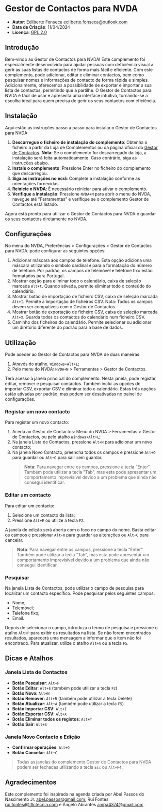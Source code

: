 # Gestor de Contactos para NVDA

* **Autor**: Edilberto Fonseca <edilberto.fonseca@outlook.com>
* **Data de Criação**: 11/04/2024
* **Licença**: [GPL 2.0](https://www.gnu.org/licenses/gpl-2.0.html)

## Introdução

Bem-vindo ao Gestor de Contactos para NVDA! Este complemento foi especialmente desenvolvido para ajudar pessoas com deficiência visual a gerir as suas listas de contactos de forma mais fácil e eficiente. Com este complemento, pode adicionar, editar e eliminar contactos, bem como pesquisar nomes e informações de contacto de forma rápida e simples. Adicionalmente, oferecemos a possibilidade de exportar e importar a sua lista de contactos, permitindo que a partilhe. O Gestor de Contactos para NVDA é fácil de usar e apresenta uma interface intuitiva, tornando-se a escolha ideal para quem precisa de gerir os seus contactos com eficiência.

## Instalação

Aqui estão as instruções passo a passo para instalar o Gestor de Contactos para NVDA:

1. **Descarregue o ficheiro de instalação do complemento**: Obtenha o ficheiro a partir da Loja de Complementos ou da página oficial do [Gestor de Contactos](https://github.com/EdilbertoFonseca/contactManager).
   **Nota**: Se o complemento for descarregado da loja, a instalação será feita automaticamente. Caso contrário, siga as instruções abaixo.
2. **Instale o complemento**: Pressione Enter no ficheiro do complemento que descarregou.
3. **Siga as instruções no ecrã**: Complete a instalação conforme as orientações fornecidas.
4. **Reinicie o NVDA**: É necessário reiniciar para ativar o complemento.
5. **Verifique a instalação**: Pressione `NVDA+N` para abrir o menu do NVDA, navegue até "Ferramentas" e verifique se o complemento Gestor de Contactos está listado.

Agora está pronto para utilizar o Gestor de Contactos para NVDA e guardar os seus contactos diretamente no NVDA.

## Configurações

No menu do NVDA, Preferências > Configurações > Gestor de Contactos para NVDA, pode configurar as seguintes opções:

1. Adicionar máscara aos campos de telefone.
   Esta opção adiciona uma máscara utilizando o símbolo cardinal `#` para a formatação do número de telefone. Por padrão, os campos de telemóvel e telefone fixo estão formatados para Portugal.
2. Mostrar opção para eliminar todo o calendário, caixa de seleção marcada `Alt+t`.
   Quando ativada, permite eliminar todo o conteúdo do calendário.
3. Mostrar botão de importação de ficheiro CSV, caixa de seleção marcada `Alt+I`.
   Permite a importação de ficheiros CSV.
   Nota: Todos os campos devem ser compatíveis com o Gestor de Contactos.
4. Mostrar botão de exportação de ficheiro CSV, caixa de seleção marcada `Alt+X`.
   Guarda todos os contactos do calendário num ficheiro CSV.
5. Caminho dos ficheiros do calendário.
   Permite selecionar ou adicionar um diretório diferente do padrão para a base de dados.

## Utilização

Pode aceder ao Gestor de Contactos para NVDA de duas maneiras:

1. Através do atalho, `Windows+Alt+L`;
2. Pelo menu do NVDA: `NVDA+N` > Ferramentas > Gestor de Contactos.

Terá acesso à janela principal do complemento. Nesta janela, pode registar, editar, remover e pesquisar contactos. Também inclui as opções de importar CSV, exportar CSV e eliminar todo o calendário. Estas três opções estão ativadas por padrão, mas podem ser desativadas no painel de configurações.

### Registar um novo contacto

Para registar um novo contacto:

1. Aceda ao Gestor de Contactos: Menu do NVDA > Ferramentas > Gestor de Contactos, ou pelo atalho `Windows+Alt+L`;
2. Na janela Lista de Contactos, pressione `Alt+N` para adicionar um novo contacto;
3. Na janela Novo Contacto, preencha todos os campos e pressione `Alt+O` para guardar ou `Alt+C` para sair sem guardar.
   > **Nota**: Para navegar entre os campos, pressione a tecla "Enter". Também pode utilizar a tecla "Tab", mas esta pode apresentar um comportamento imprevisível devido a um problema que ainda não consegui identificar.

### Editar um contacto

Para editar um contacto:

1. Selecione um contacto da lista;
2. Pressione `Alt+E` ou utilize a tecla `F2`.

A janela de edição será aberta com o foco no campo do nome. Basta editar os campos e pressionar `Alt+O` para guardar as alterações ou `Alt+C` para cancelar.
> **Nota**: Para navegar entre os campos, pressione a tecla "Enter". Também pode utilizar a tecla "Tab", mas esta pode apresentar um comportamento imprevisível devido a um problema que ainda não consegui identificar.

### Pesquisar

Na janela Lista de Contactos, pode utilizar o campo de pesquisa para localizar um contacto específico.
Pode pesquisar pelos seguintes campos:

* Nome;
* Telemóvel;
* Telefone fixo;
* Email.

Depois de selecionar o campo, introduza o termo de pesquisa e pressione o atalho `Alt+P` para exibir os resultados na lista. Se não forem encontrados resultados, aparecerá uma mensagem a informar que o item não foi encontrado. Para atualizar, utilize o atalho `Alt+A` ou a tecla `F5`.

## Dicas e Atalhos

### Janela Lista de Contactos

* **Botão Pesquisar**: `Alt+P`
* **Botão Editar**: `Alt+E` (também pode utilizar a tecla `F2`)
* **Botão Novo**: `Alt+N`
* **Botão Remover**: `Alt+R` (também pode utilizar a tecla Delete)
* **Botão Atualizar**: `Alt+A` (também pode utilizar a tecla `F5`)
* **Botão Importar CSV**: `Alt+I`
* **Botão Exportar CSV**: `Alt+X`
* **Botão Eliminar todos os registos**: `Alt+T`
* **Botão Sair**: `Alt+S`

### Janela Novo Contacto e Edição

* **Confirmar operações**: `Alt+O`
* **Botão Cancelar**: `Alt+C`

> Todas as janelas do complemento Gestor de Contactos para NVDA podem ser fechadas utilizando a tecla `Esc` ou `Alt+F4`.

## Agradecimentos

Este complemento foi inspirado na agenda criada por Abel Passos do Nascimento Jr. <abel.passos@gmail.com>, Rui Fontes <rui.fontes@tiflotecnia.com> e Ângelo Abrantes <ampa4374@gmail.com>.
